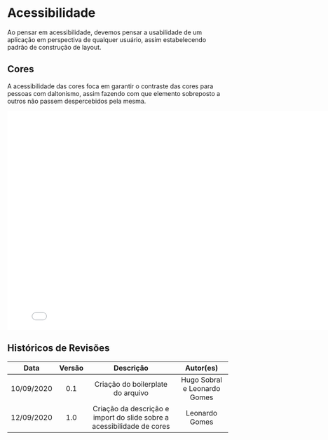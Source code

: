 # Acessibilidade

Ao pensar em acessibilidade, devemos pensar a usabilidade de um aplicação em perspectiva de qualquer usuário, assim estabelecendo padrão de construção de layout.

## Cores

A acessibilidade das cores foca em garantir o contraste das cores para pessoas com daltonismo, assim fazendo com que elemento sobreposto a outros não passem despercebidos pela mesma.

<embed src="./assets/acessibilidade.pdf" width="800px" height="500px" />

## Históricos de Revisões

|    Data    | Versão |                               Descrição                                |          Autor(es)           |
| :--------: | :----: | :--------------------------------------------------------------------: | :--------------------------: |
| 10/09/2020 |  0.1   |                   Criação do boilerplate do arquivo                    | Hugo Sobral e Leonardo Gomes |
| 12/09/2020 |  1.0   | Criação da descrição e import do slide sobre a acessibilidade de cores |        Leonardo Gomes        |
